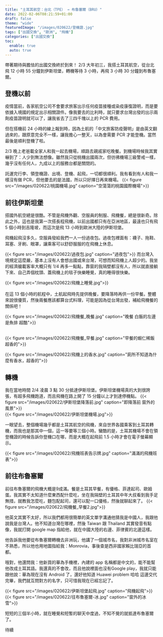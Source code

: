 ```yaml
---
title: "土耳其航空：台北（TPE） → 布魯塞爾（BRU）"
date: 2022-02-06T08:21:59+01:00
draft: false
theme: "wide"
featuredImage: "/images/020622/登機證.jpg"
tags: ["出國交換", "歐洲", "飛機"]
categories: ["出國交換"]
toc:
  enable: true
  auto: true
---
```


帶著期待與膽怯的出國交換終於到來！
2/3 大年初三，我搭土耳其航空，從台北飛 12 小時 55 分鐘到伊斯坦堡，轉機等待 3 小時，再飛 3 小時 30 分鐘到布魯塞爾。

## 登機以前
疫情當前，各家航空公司不會要求旅客出示任何疫苗接種或染疫康復證明，而是要依據入境國的規定出示相關證件。像我要去的比利時，就只要求台灣出發的出示兩劑疫苗證明就可以了，讓我省去了三四千塊以上的 PCR 費用。

但在搭機前 24 小時的線上報到時，因為土航的「中文旅客防疫聲明」是由英文翻過來的，跟原意完全不一樣，讓我擔心一整天，以為會需要 PCR 才能登機。當然最後是順利登機了啦。

2/3 晚上老爸載全家人和我一起去機場，順路去親戚家吃晚餐。到機場時候我其實嚇到了：人少到無法想像。雖然我只從桃機出國兩次，但彷彿機場三級警戒一樣，幾乎沒有任何人，九成以上的服務台都是關閉的。


託運完行李、領登機證、出境、登機、起飛，一切都很順利。我有看到有人和我一樣沒有做 PCR，但他要去的是法國，所以只好擇日再來機場。
{{< figure src="/images/020622/桃園機場.jpg" caption="空蕩蕩的桃園國際機場">}}


## 前往伊斯坦堡
搭國外航空總是很酷。不管是飛機外觀、空服員的制服、飛機餐，總是很新奇。除此之外，這也是我第一次搭長程飛機，以前出國都只有在亞洲地區，最遠也只有飛 5 個小時到吉隆坡，而這次是飛 13 小時到歐洲大陸的伊斯坦堡。

飛機起飛沒多久，空服員發給我們一人一份過夜包。過夜包裡面有：襪子、拖鞋、耳塞、牙刷、眼罩，讓乘客可以舒舒服服的在飛機上休息。

{{< figure src="/images/020622/過夜包.jpg" caption="過夜包">}}
而台灣入境規定這麼嚴，基本上沒有人會想出國或來台灣，可想而知飛機上人超少的。我坐的經濟艙載客率大概只有 1/4 再多一點點，靠窗的我隔壁都沒有人，所以就直接躺下來、自己弄個枕頭、蓋飛機上的毯子快樂睡覺，真的睡得很快樂。

{{< figure src="/images/020622/飛機上睡覺.jpg">}}
<br><br>
在這 13 個小時的航程中，土航起飛時先提供晚餐，要降落時再供一份早餐。整體來說很優質，然後兩餐應該都算台式料理，可能是因為從台灣出發，補給飛機餐的關係吧！

{{< figure src="/images/020622/飛機餐_晚餐.jpg" caption="晚餐 白飯的左邊是魚排 超酷">}}

<br>
{{< figure src="/images/020622/飛機餐_早餐.jpg" caption="早餐的蝦仁稀飯超香的">}}


{{< figure src="/images/020622/飛機上的香水.jpg" caption="廁所不知道為什麼有香水，超香的">}}

## 轉機
我在當地時間 2/4 凌晨 3 點 30 分抵達伊斯坦堡。伊斯坦堡機場真的大到很誇張，有超多飛機跑道，而且飛機在路上開了 15 分鐘以上才到達停機點。
{{< figure src="/images/020622/伊斯坦堡降落前.jpg" caption="即降落前 窗外的風景">}}
<br>
{{< figure src="/images/020622/伊斯坦堡機場.jpg">}}

一眼望去，整個機場幾乎都是土耳其航空的飛機，來自世界各國乘客到土耳其轉機，而我也是那其中一個，這一等要等三個小時。蠻酷的是，土耳其機場不會在領登機證的時候告訴你登機口在哪，而是大概在起飛前 1.5 小時才會在電子螢幕顯示。

{{< figure src="/images/020622/飛機班表告示牌.jpg" caption="滿滿的飛機班表">}}

## 前往布魯塞爾
前往布魯塞爾的飛機大概是9成滿。餐是土耳其早餐，有優格、菲達起司、歐姆蛋。我其實不太知道什麼東西配什麼吃，坐在我隔壁的土耳其中年大叔看到我手足無措，就教我怎麼吃，麵包配起司，還可以配一口優格，然後就聊起來了。
{{< figure src="/images/020622/飛機餐_早餐2.jpg">}}

他英文其實不太好，所以我們都用很簡單的英文單字溝通他猜我是中國人，我跟他說我是台灣人。他不知道台灣在哪裡，然後 Taiwan 跟 Thailand 其實發音有點像，我就打開 google map 指給他，就在中國大陸的右邊、菲律賓的北邊這樣。

他告訴我他要從布魯塞爾轉機去非洲玩，他講了一個城市名，我對非洲城市名室在不熟悉，所以他也用地圖指給我：Monrovia，事後查是西非國家賴比瑞亞的首都。

哦對，他還問我：他新買的華為手機裡，內建的 app 名稱都是中文的，能不能幫他改成土耳其語。我還真的不會改，而且他說裡面也沒有Google play，我就只能跟他說：華為現在沒有 Android 了，還好他知道 Huawei problem 哈哈
這邊交代完畢，我們就互問對方的名字，只可惜我現在已經忘記了。

{{< figure src="/images/020622/伊斯坦堡起飛.jpg" caption="飛機起飛">}}
{{< figure src="/images/020622/往布魯塞爾-冰.jpg" caption="窗外的冰雪">}}

短短的三個半小時，就在睡覺和短暫的聊天中度過，不知不覺的就抵達布魯塞爾了。

待續

